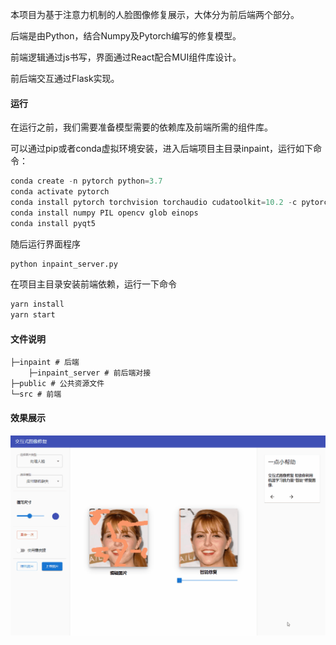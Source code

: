 本项目为基于注意力机制的人脸图像修复展示，大体分为前后端两个部分。

后端是由Python，结合Numpy及Pytorch编写的修复模型。

前端逻辑通过js书写，界面通过React配合MUI组件库设计。

前后端交互通过Flask实现。

#### 运行

在运行之前，我们需要准备模型需要的依赖库及前端所需的组件库。

可以通过pip或者conda虚拟环境安装，进入后端项目主目录inpaint，运行如下命令：

```python
conda create -n pytorch python=3.7
conda activate pytorch
conda install pytorch torchvision torchaudio cudatoolkit=10.2 -c pytorch
conda install numpy PIL opencv glob einops
conda install pyqt5
```

随后运行界面程序

```python
python inpaint_server.py
```

在项目主目录安装前端依赖，运行一下命令

```bash
yarn install
yarn start
```

#### 文件说明

```
├─inpaint # 后端 
    ├─inpaint_server # 前后端对接
├─public # 公共资源文件
└─src # 前端
```

#### 效果展示

![](assets/20211205120955.gif)
